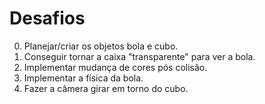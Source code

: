 # Desafios

0. Planejar/criar os objetos bola e cubo.
1. Conseguir tornar a caixa "transparente" para ver a bola.
2. Implementar mudança de cores pós colisão.
3. Implementar a física da bola.
4. Fazer a câmera girar em torno do cubo.